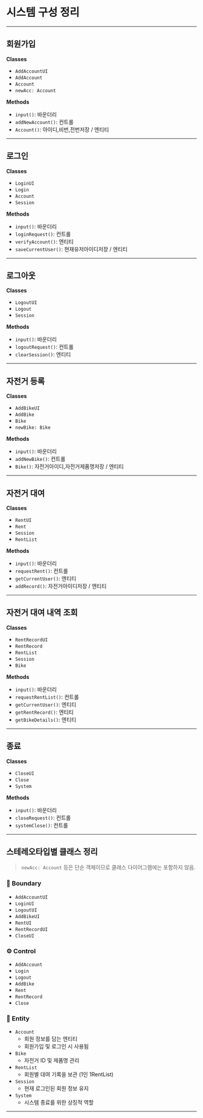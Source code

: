 # 시스템 구성 정리

---

## 회원가입
**Classes**  
- `AddAccountUI`  
- `AddAccount`  
- `Account`  
- `newAcc: Account` 

**Methods**  
- `input()`: 바운더리  
- `addNewAccount()`: 컨트롤  
- `Account()`: 아이디,비번,전번저장 / 엔티티    

---

## 로그인
**Classes**  
- `LoginUI`  
- `Login`  
- `Account`  
- `Session`  

**Methods**  
- `input()`: 바운더리  
- `loginRequest()`: 컨트롤   
- `verifyAccount()`: 엔티티   
- `saveCurrentUser()`: 현재유저아이디저장 / 엔티티  

---

## 로그아웃
**Classes**  
- `LogoutUI`  
- `Logout`  
- `Session`  

**Methods**  
- `input()`: 바운더리  
- `logoutRequest()`: 컨트롤  
- `clearSession()`: 엔티티  

---

## 자전거 등록
**Classes**  
- `AddBikeUI`  
- `AddBike`  
- `Bike`  
- `newBike: Bike`    

**Methods**  
- `input()`: 바운더리  
- `addNewBike()`: 컨트롤  
- `Bike()`: 자전거아이디,자전거제품명저장 / 엔티티  

---

## 자전거 대여
**Classes**  
- `RentUI`  
- `Rent`  
- `Session`  
- `RentList`  

**Methods**  
- `input()`: 바운더리  
- `requestRent()`: 컨트롤  
- `getCurrentUser()`: 엔티티  
- `addRecord()`: 자전거아이디저장 / 엔티티  

---

## 자전거 대여 내역 조회
**Classes**  
- `RentRecordUI`  
- `RentRecord`  
- `RentList`  
- `Session`  
- `Bike`  

**Methods**  
- `input()`: 바운더리  
- `requestRentList()`: 컨트롤  
- `getCurrentUser()`: 엔티티  
- `getRentRecord()`: 엔티티  
- `getBikeDetails()`: 엔티티 

---

## 종료
**Classes**  
- `CloseUI`  
- `Close`  
- `System`  

**Methods**  
- `input()`: 바운더리  
- `closeRequest()`: 컨트롤  
- `systemClose()`: 컨트롤  

---

## 스테레오타입별 클래스 정리

> `newAcc: Account` 등은 단순 객체이므로 클래스 다이어그램에는 포함하지 않음.

### 📘 Boundary
- `AddAccountUI`  
- `LoginUI`  
- `LogoutUI`  
- `AddBikeUI`  
- `RentUI`  
- `RentRecordUI`  
- `CloseUI`

### ⚙️ Control
- `AddAccount`  
- `Login`  
- `Logout`  
- `AddBike`  
- `Rent`  
- `RentRecord`  
- `Close`

### 🧾 Entity
- `Account`  
  - 회원 정보를 담는 엔티티  
  - 회원가입 및 로그인 시 사용됨  
- `Bike`  
  - 자전거 ID 및 제품명 관리  
- `RentList`  
  - 회원별 대여 기록을 보관 (1인 1RentList)  
- `Session`  
  - 현재 로그인된 회원 정보 유지  
- `System`  
  - 시스템 종료를 위한 상징적 역할  

---
